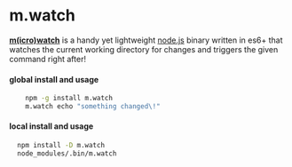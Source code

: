 # m.watch
**[m(icro)](https://github.com/ivoputzer/m.cro#readme)[watch](https://github.com/ivoputzer/m.watch)** is a handy yet lightweight [node.js](https://nodejs.org/) binary written in es6+ that watches the current working directory for changes and triggers the given command right after!

#### global install and usage
```sh
    npm -g install m.watch
    m.watch echo "something changed\!"
```

####  local install and usage
```sh
  npm install -D m.watch
  node_modules/.bin/m.watch
```
